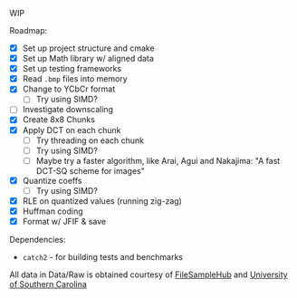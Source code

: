 WIP

Roadmap:
- [x] Set up project structure and cmake
- [x] Set up Math library w/ aligned data
- [x] Set up testing frameworks
- [x] Read `.bmp` files into memory
- [x] Change to YCbCr format
  - [ ] Try using SIMD?
- [ ] Investigate downscaling
- [x] Create 8x8 Chunks
- [x] Apply DCT on each chunk
  - [ ] Try threading on each chunk
  - [ ] Try using SIMD?
  - [ ] Maybe try a faster algorithm, like Arai, Agui and Nakajima: "A fast DCT-SQ scheme for images"
- [x] Quantize coeffs
  - [ ] Try using SIMD?
- [x] RLE on quantized values (running zig-zag)
- [x] Huffman coding
- [x] Format w/ JFIF & save

Dependencies:
- `catch2` - for building tests and benchmarks

All data in Data/Raw is obtained courtesy of [FileSampleHub](https://filesamples.com/formats/ppm) and [University of Southern Carolina](https://people.sc.fsu.edu/~jburkardt/data/ppma/ppma.html)
